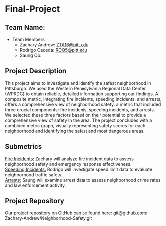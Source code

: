# Final-Project

## Team Name:
* Team Members
    * Zachary Andrew: ZTA16@pitt.edu
    * Rodrigo Caceda: ROQ5@pitt.edu
    * Saung Oo:
    

## Project Description
This project aims to investigate and identify the safest neighborhood in Pittsburgh. We used the Western Pennsylvania Regional Data Center (WPRDC) to obtain reliable, detailed information supporting our findings. A composite metric, integrating fire incidents, speeding incidents, and arrests, offers a comprehensive view of neighborhood safety. a metric that included three crucial components: fire incidents, speeding incidents, and arrests. We selected these three factors based on their potential to provide a comprehensive view of safety in the area. The project concludes with a combined metric graph, visually representing safety scores for each neighborhood and identifying the safest and most dangerous areas. 

## Submetrics
[Fire Incidents:](https://data.wprdc.org/dataset/fire-incidents-in-city-of-pittsburgh/resource/8d76ac6b-5ae8-4428-82a4-043130d17b02?inner_span=True "@embed") Zachary will analyze fire incident data to assess neighborhood safety and emergency response effectiveness.<br>
[Speeding Incidents:](https://data.wprdc.org/dataset/traffic-count-data-city-of-pittsburgh/resource/6dfd4f8f-cbf5-4917-a5eb-fd07f4403167 "@embed") Rodrigo will investigate speed limit data to evaluate neighborhood traffic safety.<br>
[Arrests:](https://data.wprdc.org/dataset/arrest-data/resource/e03a89dd-134a-4ee8-a2bd-62c40aeebc6f "@embed") Saung will examine arrest data to assess neighborhood crime rates and law enforcement activity.

## Project Repository
Our project repository on GitHub can be found here: git@github.com: Zachary-Andrew/Neighborhood-Safety.git
